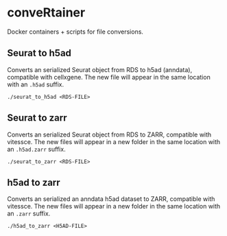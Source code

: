 # conveRtainer

Docker containers + scripts for file conversions.



## Seurat to h5ad

Converts an serialized Seurat object from RDS to h5ad (anndata), compatible with cellxgene.
The new file will appear in the same location with an `.h5ad` suffix.

```{shell}
./seurat_to_h5ad <RDS-FILE>
```

## Seurat to zarr

Converts an serialized Seurat object from RDS to ZARR, compatible with vitessce.
The new files will appear in a new folder in the same location with an `.h5ad.zarr` suffix.

```{shell}
./seurat_to_zarr <RDS-FILE>
```

## h5ad to zarr

Converts an serialized an anndata h5ad dataset to ZARR, compatible with vitessce.
The new files will appear in a new folder in the same location with an `.zarr` suffix.

```{shell}
./h5ad_to_zarr <H5AD-FILE>
```
